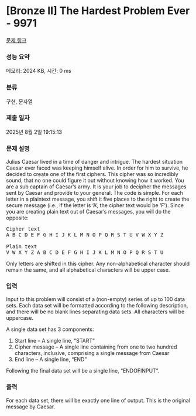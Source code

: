 # [Bronze II] The Hardest Problem Ever - 9971 

[문제 링크](https://www.acmicpc.net/problem/9971) 

### 성능 요약

메모리: 2024 KB, 시간: 0 ms

### 분류

구현, 문자열

### 제출 일자

2025년 8월 2일 19:15:13

### 문제 설명

<p>Julius Caesar lived in a time of danger and intrigue. The hardest situation Caesar ever faced was keeping himself alive. In order for him to survive, he decided to create one of the first ciphers. This cipher was so incredibly sound, that no one could figure it out without knowing how it worked. You are a sub captain of Caesar’s army. It is your job to decipher the messages sent by Caesar and provide to your general. The code is simple. For each letter in a plaintext message, you shift it five places to the right to create the secure message (i.e., if the letter is ‘A’, the cipher text would be ‘F’). Since you are creating plain text out of Caesar’s messages, you will do the opposite:</p>

<pre>Cipher text
A B C D E F G H I J K L M N O P Q R S T U V W X Y Z

Plain text
V W X Y Z A B C D E F G H I J K L M N O P Q R S T U</pre>

<p>Only letters are shifted in this cipher. Any non-alphabetical character should remain the same, and all alphabetical characters will be upper case.</p>

### 입력 

 <p>Input to this problem will consist of a (non-empty) series of up to 100 data sets. Each data set will be formatted according to the following description, and there will be no blank lines separating data sets. All characters will be uppercase.</p>

<p>A single data set has 3 components:</p>

<ol>
	<li>Start line – A single line, “START”</li>
	<li>Cipher message – A single line containing from one to two hundred characters, inclusive, comprising a single message from Caesar</li>
	<li>End line – A single line, “END”</li>
</ol>

<p>Following the final data set will be a single line, “ENDOFINPUT”.</p>

### 출력 

 <p>For each data set, there will be exactly one line of output. This is the original message by Caesar.</p>

